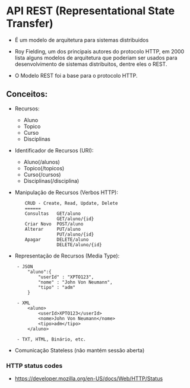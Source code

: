 
# API REST (Representational State Transfer)

- É um modelo de arquitetura para sistemas distribuidos 

- Roy Fielding, um dos principais autores do protocolo HTTP, em 2000 lista alguns modelos de arquitetura que poderiam ser usados para desenvolvimento de sistemas distribuitos, dentre eles o REST. 

- O Modelo REST foi a base para o protocolo HTTP. 

## Conceitos:

- Recursos:
    -  Aluno 
    -  Topico 
    -  Curso 
    -  Disciplinas

- Identificador de Recursos (URI): 
    -  Aluno(/alunos) 
    -  Topico(/topicos) 
    -  Curso(/cursos) 
    -  Disciplinas(/disciplina)  

- Manipulação de Recursos (Verbos HTTP):
~~~
       CRUD - Create, Read, Update, Delete
       ====== 
       Consultas   GET/aluno
                   GET/aluno/{id}
       Criar Novo  POST/aluno 
       Alterar     PUT/aluno
                   PUT/aluno/{id}
       Apagar      DELETE/aluno 
                   DELETE/aluno/{id}        
~~~ 
- Representação de Recursos (Media Type): 
~~~        
    - JSON 
        "aluno":{
            "userId" : "XPTO123", 
            "nome" : "John Von Neumann", 
            "tipo" : "adm" 
        }

    - XML 
        <aluno>
            <userId>XPTO123</userId>
            <nome>John Von Neumann</nome>
            <tipo>adm</tipo>
        </aluno>
    
    - TXT, HTML, Binário, etc. 
~~~

- Comunicação Stateless (não mantém sessão aberta) 

### HTTP status codes

- https://developer.mozilla.org/en-US/docs/Web/HTTP/Status 

